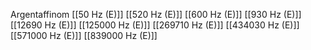 Argentaffinom
[[50 Hz (E)]]
[[520 Hz (E)]]
[[600 Hz (E)]]
[[930 Hz (E)]]
[[12690 Hz (E)]]
[[125000 Hz (E)]]
[[269710 Hz (E)]]
[[434030 Hz (E)]]
[[571000 Hz (E)]]
[[839000 Hz (E)]]